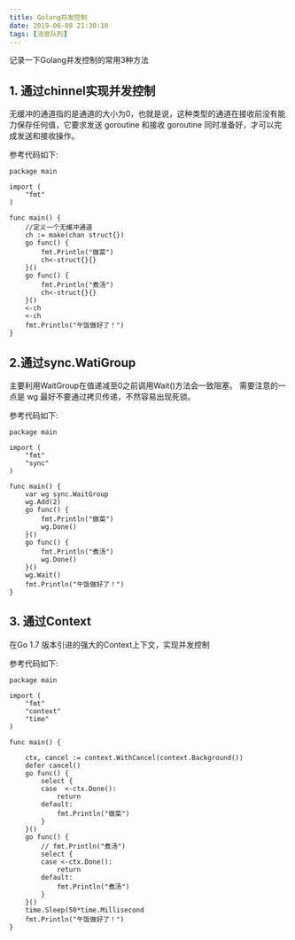 ```yaml
---
title: Golang并发控制
date: 2019-06-08 21:30:10
tags: [消息队列]
---
```


记录一下Golang并发控制的常用3种方法

## 1. 通过chinnel实现并发控制

无缓冲的通道指的是通道的大小为0，也就是说，这种类型的通道在接收前没有能力保存任何值，它要求发送 goroutine 和接收 goroutine
同时准备好，才可以完成发送和接收操作。

参考代码如下:

```
package main

import (
    "fmt"
)

func main() {
    //定义一个无缓冲通道
    ch := make(chan struct{})
    go func() {
        fmt.Println("做菜")
        ch<-struct{}{}
    }()
    go func() {
        fmt.Println("煮汤")
        ch<-struct{}{}
    }()
    <-ch
    <-ch
    fmt.Println("午饭做好了！")
}
```
## 2.通过sync.WatiGroup

主要利用WaitGroup在值递减至0之前调用Wait()方法会一致阻塞。 需要注意的一点是 wg 最好不要通过拷贝传递，不然容易出现死锁。

参考代码如下:

```
package main

import (
    "fmt"
    "sync"
)

func main() {
    var wg sync.WaitGroup
    wg.Add(2)
    go func() {
        fmt.Println("做菜")
        wg.Done()
    }()
    go func() {
        fmt.Println("煮汤")
        wg.Done()
    }()
    wg.Wait()
    fmt.Println("午饭做好了！")
}
```
## 3. 通过Context

在Go 1.7 版本引进的强大的Context上下文，实现并发控制

参考代码如下:

```
package main

import (
    "fmt"
    "context"
    "time"
)

func main() {

    ctx, cancel := context.WithCancel(context.Background())
    defer cancel()
    go func() {
        select {
        case  <-ctx.Done():
            return
        default:
            fmt.Println("做菜")
        }
    }()
    go func() {
        // fmt.Println("煮汤")
        select {
        case <-ctx.Done():
            return
        default:
            fmt.Println("煮汤")
        }
    }()
    time.Sleep(50*time.Millisecond
    fmt.Println("午饭做好了！")
}

```


